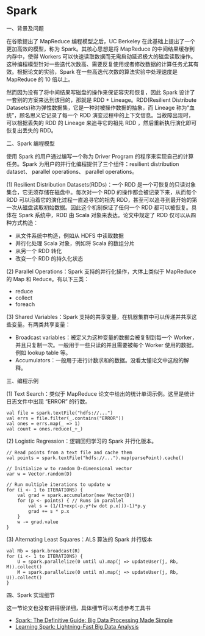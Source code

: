# Spark


一、背景及问题

在谷歌提出了 MapReduce 编程模型之后，UC Berkeley 在此基础上提出了一个更加高效的模型，称为 Spark。其核心思想是将 MapReduce 的中间结果缓存到内存中，使得 Workers 可以快速读取数据而无需启动延迟极大的磁盘读取操作。这种编程模型针对一些迭代次数高、需要反复使用或者修改数据的计算任务尤其有效。根据论文的实验，Spark 在一些高迭代次数的算法实验中处理速度是 MapReduce 的 10 倍以上。

然而因为没有了将中间结果写磁盘的操作来保证容灾和恢复，因此 Spark 设计了一套别的方案来达到该目的，那就是 RDD + Lineage。RDD(Resilient Distribute Datasets)称为弹性数据集，它是一种对被操作数据的抽象，而 Lineage 称为“血统”，顾名思义它记录了每一个 RDD 演变过程中的上下文信息。当故障出现时，可以根据丢失的 RDD 的 Lineage 来追寻它的祖先 RDD ，然后重新执行演化即可恢复出丢失的 RDD。

二、Spark 编程模型

使用 Spark 的用户通过编写一个称为 Driver Program 的程序来实现自己的计算任务。Spark 为用户的并行化编程提供了三个组件：resilient distribution dataset、 parallel operations、 parallel operations。

(1) Resilient Distribution Datasets(RDDs)：一个 RDD 是一个可恢复的只读对象集合，它无须存储在磁盘中。每次对一个 RDD 的操作都会被记录下来，从而每个 RDD 可以沿着它的演化过程一直追寻它的祖先 RDD，甚至可以追寻到最开始的第一次从磁盘读取初始数据。因此这个机制保证了任何一个 RDD 都可以被恢复。具体在 Spark 系统中，RDD 由 Scala 对象来表达。论文中规定了 RDD 仅可以从四种方式构造：

 - 从文件系统中构造，例如从 HDFS 中读取数据
 - 并行化处理 Scala 对象，例如将 Scala 的数组分片
 - 从另一个 RDD 转化
 - 改变一个 RDD 的持久化状态

(2) Parallel Operations：Spark 支持的并行化操作，大体上类似于 MapReduce 的 Map 和 Reduce。有以下三类：

 - reduce
 - collect
 - foreach
 
(3) Shared Variables：Spark 支持的共享变量，在机器集群中可以传递并共享这些变量。有两类共享变量：

 - Broadcast variables：被定义为这种变量的数据会被复制到每一个 Worker，并且只复制一次。一般用于一些只读的并且需要被每个 Worker 使用的数据，例如 lookup table 等。
 - Accumulators：一般用于进行计数求和的数据。没看太懂论文中这段的解释。
 
三、编程示例

(1) Text Search：类似于 MapReduce 论文中给出的统计单词示例。这里是统计日志文件中出现 “ERROR” 的行数。

```
val file = spark.textFile("hdfs://...")
val errs = file.filter(_.contains("ERROR"))
val ones = errs.map(_ => 1)
val count = ones.reduce(_+_)
```

(2) Logistic Regression：逻辑回归学习的 Spark 并行化版本。

```
// Read points from a text file and cache them
val points = spark.textFile("hdfs://...").map(parsePoint).cache()

// Initialize w to random D-dimensional vector
var w = Vector.random(D)

// Run multiple iterations to update w
for (i <- 1 to ITERATIONS) {
    val grad = spark.accumulator(new Vector(D))
    for (p <- points) { // Runs in parallel
        val s = (1/(1+exp(-p.y*(w dot p.x)))-1)*p.y
        grad += s * p.x
    }
    w -= grad.value
}
```

(3) Alternating Least Squares：ALS 算法的 Spark 并行版本

```
val Rb = spark.broadcast(R)
for (i <- 1 to ITERATIONS) {
    U = spark.parallelize(0 until u).map(j => updateUser(j, Rb, M)).collect()
    M = spark.parallelize(0 until m).map(j => updateUser(j, Rb, U)).collect()
}
```

四、Spark 实现细节

这一节论文也没有讲得很详细，具体细节可以考虑参考工具书

 - [Spark: The Definitive Guide: Big Data Processing Made Simple][1]
 - [Learning Spark: Lightning-Fast Big Data Analysis][2]


  [1]: https://book.douban.com/subject/27035127/
  [2]: https://book.douban.com/subject/22139960/

